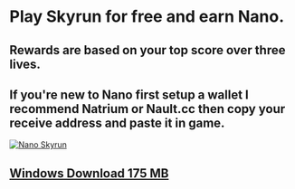 # Play Skyrun for free and earn Nano.
## Rewards are based on your top score over three lives.
## If you're new to Nano first setup a wallet I recommend Natrium or Nault.cc then copy your receive address and paste it in game.
[![Nano Skyrun](https://img.youtube.com/vi/EUSL3VeemuM/0.jpg)](https://www.youtube.com/watch?v=EUSL3VeemuM "Nano Skyrun")  
## [Windows Download 175 MB](https://drive.google.com/file/d/1act0HX-iejWnXTwamMAYwyprpqk2cd-1/view?usp=sharing)

